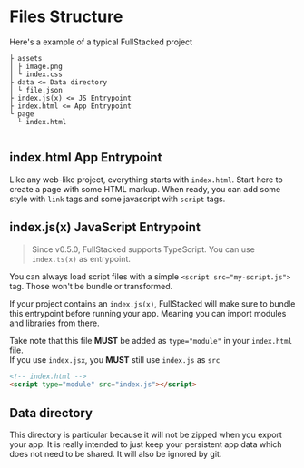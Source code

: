  # Files Structure

Here's a example of a typical FullStacked project

```
├ assets
│ ├ image.png
│ └ index.css
├ data <= Data directory
│ └ file.json
├ index.js(x) <= JS Entrypoint
├ index.html <= App Entrypoint
└ page
  └ index.html
  
```

## index.html App Entrypoint

Like any web-like project, everything starts with `index.html`. 
Start here to create a page with some HTML markup. 
When ready, you can add some style with `link` tags and some javascript with `script` tags.

## index.js(x) JavaScript Entrypoint

> Since v0.5.0, FullStacked supports TypeScript. You can use `index.ts(x)` as entrypoint.

You can always load script files with a simple `<script src="my-script.js">` tag. 
Those won't be bundle or transformed. 

If your project contains an `index.js(x)`, 
FullStacked will make sure to bundle this entrypoint before running your app.
Meaning you can import modules and libraries from there.

Take note that this file **MUST** be added as `type="module"` in your `index.html` file.  
If you use `index.jsx`, you **MUST** still use `index.js` as `src`
```html
<!-- index.html -->
<script type="module" src="index.js"></script>
```

## Data directory

This directory is particular because it will not be zipped when you export your app.
It is really intended to just keep your persistent app data which does not need to be shared.
It will also be ignored by git.

